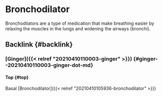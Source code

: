 # Bronchodilator


Bronchodilators are a type of medication that make breathing easier by relaxing the muscles in the lungs and widening the airways (bronchi).


## Backlink {#backlink}


### [Ginger]({{< relref "20210410110003-ginger" >}}) {#ginger--20210410110003-ginger-dot-md}


#### Top {#top}

Basal [Bronchodilator]({{< relref "20210410105936-bronchodilator" >}})


